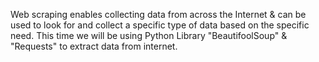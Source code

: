 Web scraping enables collecting data from across the Internet & can be used to look for and collect a specific type of data based on the specific need. This time we will be using Python Library "BeautifoolSoup" & "Requests" to extract data from internet.
